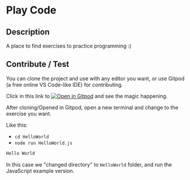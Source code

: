 # Play Code

## Description

A place to find exercises to practice programming :)

## Contribute / Test

You can clone the project and use with any editor you want, or use Gitpod (a free online VS Code-like IDE) for contributing.

Click in this link to [![Open in Gitpod](https://gitpod.io/button/open-in-gitpod.svg)](https://gitpod.io/#https://github.com/201flaviosilva-labs/play-code) and see the magic happening.

After cloning/Opened in Gitpod, open a new terminal and change to the exercise you want.

Like this:

- `cd HelloWorld`
- `node run HelloWorld.js`

```sh
Hello World
```

In this case we "changed directory" to `HelloWorld` folder, and run the JavaScript example version.
